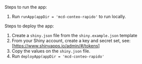 Steps to run the app:

1. Run `runApp(appDir = 'mcd-conteo-rapido'` to run locally.

Steps to deploy the app:

1. Create a `shiny.json` file from the `shiny.example.json` template
2. From your Shiny account, create a key and secret set, see: [https://www.shinyapps.io/admin/#/tokens]
3. Copy the values on the `shiny.json` file.
4. Run `deployApp(appDir = 'mcd-conteo-rapido'`